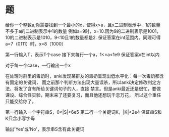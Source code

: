 # 题

给你一个整数a,你需要找到一个最小的x，使得x>a，且x二进制表示中，1的数量不多于a的二进制表示中1的数量
例如a=9时，x=10.因为9的二进制表示是1001，10的二进制表示是1010，9<10且1的数量都是2.
保证答案在int范围内。同理可得a=7（0111）时，x=8（1000）

第一行输入T，表示T个case
接下来每行一个a，1<=a<1e9
保证答案x在int以内

对于每一个case，一行输出一个x

在处理时群里的毒奶时，anki发现某群友的毒奶呈现出低水平化：每一次毒奶都含有固定的关键词，
而之前那个判断方法出现大量误杀，所以anki决定修改判定方法，将发了含有所给关键词句子的人，直接
禁言。但是anki最近还是很忙，要做课设、综合性实验，期末来了还要复习，而且他还想玩千恋万花，
所以这个重任只能交给你了。

第一行输入一个字符串S，0<|S|<6e5
第二行一个关键词K，|K|<2e4
保证串S和K只含小写字母

输出'Yes'或'No'，表示串S含有此关键词
